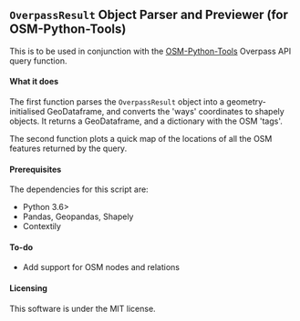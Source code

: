 ## `OverpassResult` Object Parser and Previewer (for OSM-Python-Tools)
This is to be used in conjunction with the [OSM-Python-Tools](https://github.com/mocnik-science/osm-python-tools) Overpass API query function.

#### What it does
The first function parses the `OverpassResult` object into a geometry-initialised GeoDataframe, and converts the 'ways' coordinates to shapely objects.
It returns a GeoDataframe, and a dictionary with the OSM 'tags'.

The second function plots a quick map of the locations of all the OSM features returned by the query.


#### Prerequisites
The dependencies for this script are:
- Python 3.6>
- Pandas, Geopandas, Shapely
- Contextily

#### To-do
- Add support for OSM nodes and relations

#### Licensing
This software is under the MIT license.